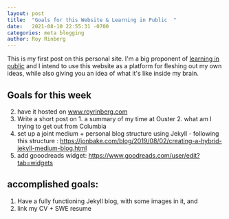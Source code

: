 ```yaml
---
layout: post
title:  "Goals for this Website & Learning in Public  "
date:   2021-08-10 22:55:31 -0700
categories: meta blogging
author: Roy Rinberg
---
```


This is my first post on this personal site. I'm a big proponent of [learning in public] and I intend to use this website as a platform for fleshing out my own ideas, while also giving you an idea of what it's like inside my brain. 

## Goals for this week

2. have it hosted on www.royrinberg.com
2. Write a short post on 1. a summary of my time at Ouster 2. what am I trying to get out from Columbia
3. set up a joint medium + personal blog structure using Jekyll - following this structure : https://jonbake.com/blog/2019/08/02/creating-a-hybrid-jekyll-medium-blog.html
5. add gooodreads widget: https://www.goodreads.com/user/edit?tab=widgets


## accomplished goals:
1. Have a fully functioning Jekyll blog, with some images in it, and
4. link my CV + SWE resume 
 
[learning in public]:  https://www.swyx.io/learn-in-public/ 
